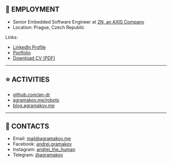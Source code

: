 ## 💼 EMPLOYMENT

- Senior Embedded Software Engineer at [2N, an AXIS Company](https://www.2n.com/)
- Location: Prague, Czech Republic

Links: 

- [LinkedIn Profile](https://www.linkedin.com/in/agramakov/)
- [Portfolio](https://agramakov.me/portfolio)
- [Download CV (PDF)](https://agramakov.me/cv)

---

## ⭐ ACTIVITIES

- [github.com/an-dr](https://github.com/an-dr)
- [agramakov.me/robots](https://agramakov.me/robots)
- [blog.agramakov.me](https://blog.agramakov.me)

---

## 📨 CONTACTS

- Email: [mail@agramakov.me](mailto:mail@agramakov.me)
- Facebook: [andrei.gramakov](https://www.facebook.com/andrei.gramakov)
- Instagram: [andrei_the_human](https://www.instagram.com/andrei_the_human)
- Telegram: [@agramakov](https://t.me/agramakov)

